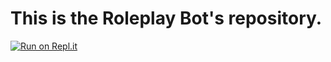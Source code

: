 # This is the Roleplay Bot's repository.


[![Run on Repl.it](https://repl.it/badge/github/Yoda9Coder/lastrpbotgitfornow)](https://repl.it/github/Yoda9Coder/lastrpbotgitfornow)

